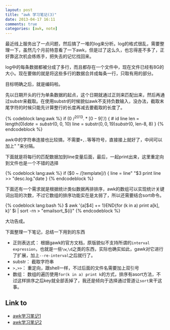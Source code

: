 ```yaml
---
layout: post
title: "awk 学习笔记(3)"
date: 2013-04-17 16:11
comments: true
categories: [awk, note]
---
```


最近线上服务出了一点问题，然后搞了一堆的log来分析。log的格式很乱，需要整理一下，虽然几个月前特意看了一下awk，但是过了这么久，也忘得差不多了，正好靠这次机会练练手，把失去的记忆找回来。

log中的每条数据都被分成了多行，而且都存在一个文件中，现在文件已经有8G的大小。现在要做的就是将这些多行的数据合并成每条一行，只取有用的部分。

目标明确之后，就是编码啦。

先以日期开头的行为单条数据的起点，这个日期就通过正则来匹配出来，然后再通过substr来截取。在使用substr的时候貌似awk不支持负数输入，没办法，截取末尾字符的时候只能先计算整行的长度再减去要截取的长度了。

{% codeblock lang:awk %}
if ($0 ~ /^2013.*[0-9]'$/) {  # id line
        len = length($0)
        date = substr($0, 0, 10)
        line = substr($0, 0, 19) substr($0, len-8, 8)
}
{% endcodeblock %}

awk中的字符串连接也比较搞，不需要`+,.`等等符号，直接接上就好了，中间可以加上" "来分隔。

下面就是将每行的匹配数据加到line变量后面，最后，一起print出来，这里重定向到文件也是一个不错的选择

{% codeblock lang:awk %}
if ($0 ~ /\[template\]/) {
        line = line" "$3
        print line >> "desc.log."date
}
{% endcodeblock %}

下面还有一个需求就是根据统计类似数据再排排序，awk的数组可以实现统计关键词出现的次数，不过它数组的排序功能实在是太弱了，所以还需要结合sort命令。

{% codeblock lang:bash %}
$ awk '{a[$4] += 1}END{for (k in a) print a[k], k}' $i | sort -rn > "emailsort_${i}"
{% endcodeblock %}

大功告成。

下面整理一下笔记，总结一下用到的东西

* 正则表达式： 根据gawk的官方文档，原版貌似不支持所谓的`interval expression`，也就是一些`\w`,`\d`之类的东西，实际也确实如此，gawk对它进行了扩展，加上`--re-interval`之后就行了。
* substr： 截取字符串
* `>,>>`： 重定向，跟shell一样，不过后面的文件名需要加上双引号
* 数组： 数组的遍历使用`for(k in a) print k`的方式，排序有asort方法，不过这样排序之后key就全部丢掉了，我还是倾向于选择通过管道让`sort`来干这事。

## Link to
* [awk学习笔记1](/blog/2013/01/16/awk-xue-xi-bi-ji-1/)
* [awk学习笔记2](/blog/2013/01/21/awk-xue-xi-bi-ji-2/)